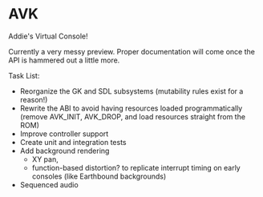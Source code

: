 # AVK

Addie's Virtual Console!

Currently a very messy preview. Proper documentation will come once the API is hammered out a little more.

Task List:
- Reorganize the GK and SDL subsystems (mutability rules exist for a reason!)
- Rewrite the ABI to avoid having resources loaded programmatically (remove AVK_INIT, AVK_DROP, and load resources straight from the ROM)
- Improve controller support
- Create unit and integration tests
- Add background rendering
  - XY pan,
  - function-based distortion? to replicate interrupt timing on early consoles (like Earthbound backgrounds)
- Sequenced audio